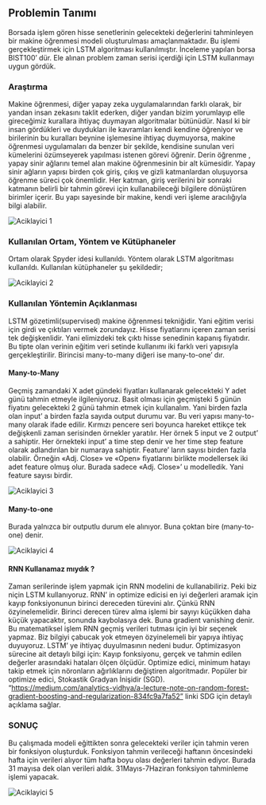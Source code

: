 ## Problemin Tanımı
Borsada işlem gören hisse senetlerinin gelecekteki değerlerini tahminleyen bir makine öğrenmesi modeli oluşturulması amaçlanmaktadır. Bu işlemi gerçekleştirmek için LSTM algoritması kullanılmıştır. İnceleme yapılan borsa BIST100’ dür. Ele alınan problem zaman serisi içerdiği için LSTM kullanmayı uygun gördük.

### Araştırma
Makine öğrenmesi, diğer yapay zeka uygulamalarından farklı olarak, bir yandan insan zekasını taklit ederken, diğer yandan bizim yorumlayıp elle gireceğimiz kurallara ihtiyaç duymayan algoritmalar bütünüdür. Nasıl ki bir insan gördükleri ve duydukları ile kavramları kendi kendine öğreniyor ve birilerinin bu kuralları beynine işlemesine ihtiyaç duymuyorsa, makine öğrenmesi uygulamaları da benzer bir şekilde, kendisine sunulan veri kümelerini özümseyerek yapılması istenen görevi öğrenir.
Derin öğrenme , yapay sinir ağlarını temel alan makine öğrenmesinin bir alt kümesidir. Yapay sinir ağların yapısı birden çok giriş, çıkış ve gizli katmanlardan oluşuyorsa öğrenme süreci çok önemlidir. Her katman, giriş verilerini bir sonraki katmanın belirli bir tahmin görevi için kullanabileceği bilgilere dönüştüren birimler içerir. Bu yapı sayesinde bir makine, kendi veri işleme aracılığıyla bilgi alabilir.

![Aciklayici 1](https://i.hizliresim.com/4nxsxx0.jpg)

### Kullanılan Ortam, Yöntem ve Kütüphaneler
Ortam olarak Spyder idesi kullanıldı. Yöntem olarak LSTM algoritması kullanıldı. Kullanılan kütüphaneler şu şekildedir;

![Aciklayici 2](https://i.hizliresim.com/6ytc37q.jpg)

### Kullanılan Yöntemin Açıklanması
LSTM gözetimli(supervised) makine öğrenmesi tekniğidir. Yani eğitim verisi için girdi ve çıktıları vermek zorundayız. Hisse fiyatlarını içeren zaman serisi tek değişkenlidir. Yani elimizdeki tek çıktı hisse senedinin kapanış fiyatıdır. Bu tipte olan verinin eğitim veri setinde kullanımı iki farklı veri yapısıyla gerçekleştirilir. Birincisi many-to-many diğeri ise many-to-one’ dır.

#### Many-to-Many 
Geçmiş zamandaki X adet gündeki fiyatları kullanarak gelecekteki Y adet günü tahmin etmeyle ilgileniyoruz. Basit olması için geçmişteki 5 günün fiyatını gelecekteki 2 günü tahmin etmek için kullanalım. Yani birden fazla olan input’ a birden fazla sayıda output durumu var. Bu veri yapısı many-to-many olarak ifade edilir. Kırmızı pencere seri boyunca hareket ettikçe tek değişkenli zaman serisinden örnekler yaratılır. Her örnek 5 input ve 2 output’ a sahiptir. Her örnekteki input’ a time step denir ve her time step feature olarak adlandırılan bir numaraya sahiptir. Feature’ ların sayısı birden fazla olabilir. Örneğin «Adj. Close» ve «Open» fiyatlarını birlikte modellersek iki adet feature olmuş olur. Burada sadece «Adj. Close»’ u modelledik. Yani feature sayısı birdir. 

![Aciklayici 3](https://i.hizliresim.com/65jix2i.jpg)

#### Many-to-one
Burada yalnızca bir outputlu durum ele alınıyor. Buna çoktan bire (many-to-one) denir. 

![Aciklayici 4](https://i.hizliresim.com/rrorzue.jpg)

#### RNN Kullanamaz mıydık ?
Zaman serilerinde işlem yapmak için RNN modelini de kullanabiliriz. Peki biz niçin LSTM kullanıyoruz. RNN’ in optimize edicisi en iyi değerleri aramak için kayıp fonksiyonunun birinci dereceden türevini alır. Çünkü RNN özyinelemelidir. Birinci derecen türev alma işlemi bir sayıyı küçükken daha küçük yapacaktır, sonunda kaybolasıya dek. Buna gradient vanishing denir. Bu matematiksel işlem RNN geçmiş verileri tutması için iyi bir seçenek yapmaz. Biz bilgiyi çabucak yok etmeyen özyinelemeli bir yapıya ihtiyaç duyuyoruz. LSTM’ ye ihtiyaç duyulmasının nedeni budur. 
Optimizasyon sürecine ait detaylı bilgi için: Kayıp fonksiyonu, gerçek ve tahmin edilen değerler arasındaki hataları ölçen ölçüdür. Optimize edici, minimum hatayı takip etmek için nöronların ağırlıklarını değiştiren algoritmadır. Popüler bir optimize edici, Stokastik Gradyan İnişidir (SGD). “https://medium.com/analytics-vidhya/a-lecture-note-on-random-forest-gradient-boosting-and-regularization-834fc9a7fa52” linki SDG için detaylı açıklama sağlar.

### SONUÇ
Bu çalışmada modeli eğittikten sonra gelecekteki veriler için tahmin veren bir fonksiyon oluşturduk. Fonksiyon tahmin verileceği haftanın öncesindeki hafta için verileri alıyor tüm hafta boyu olası değerleri tahmin ediyor. Burada 31 mayısa dek olan verileri aldık. 31Mayıs-7Haziran fonksiyon tahminleme işlemi yapacak. 

![Aciklayici 5](https://i.hizliresim.com/7eipvla.jpg)
